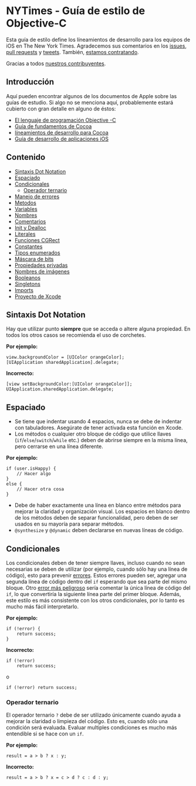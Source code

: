 # NYTimes - Guía de estilo de Objective-C

Esta guía de estilo define los líneamientos de desarrollo para los equipos de iOS en The New York Times. Agradecemos sus comentarios en los [issues](https://github.com/NYTimes/objetive-c-style-guide/issues), [pull requests](https://github.com/NYTimes/objetive-c-style-guide/pulls) y [tweets](https://twitter.com/nytimesmobile). También, [estamos contratando](http://jobs.nytco.com/job/New-York-iOS-Developer-Job-NY-10001/73366300/).

Gracias a todos [nuestros contribuyentes](https://github.com/NYTimes/objective-c-style-guide/contributors).

## Introducción

Aquí pueden encontrar algunos de los documentos de Apple sobre las guías de estudio. Si algo no se menciona aquí, probablemente estará cubierto con gran detalle en alguno de éstos:

* [El lenguaje de programación Objective -C](http://developer.apple.com/library/mac/#documentation/Cocoa/Conceptual/ObjectiveC/Introduction/introObjectiveC.html)
* [Guía de fundamentos de Cocoa](https://developer.apple.com/library/mac/#documentation/Cocoa/Conceptual/CocoaFundamentals/Introduction/Introduction.html)
* [líneamientos de desarrollo para Cocoa](https://developer.apple.com/library/mac/#documentation/Cocoa/Conceptual/CodingGuidelines/CodingGuidelines.html)
* [Guía de desarrollo de aplicaciones iOS](http://developer.apple.com/library/ios/#documentation/iphone/conceptual/iphoneosprogrammingguide/Introduction/Introduction.html)

## Contenido

* [Sintaxis Dot Notation](#sintaxis-dot-notation)
* [Espaciado](#espaciado)
* [Condicionales](#condicionales)
  * [Operador ternario](#operador-ternario)
* [Manejo de errores](#error-handling)
* [Metodos](#methods)
* [Variables](#variables)
* [Nombres](#naming)
* [Comentarios](#comments)
* [Init y Dealloc](#init-and-dealloc)
* [Literales](#literals)
* [Funciones CGRect](#cgrect-functions)
* [Constantes](#constants)
* [Tipos enumerados](#enumerated-types)
* [Máscara de bits](#bitmasks)
* [Propiedades privadas](#private-properties)
* [Nombres de imágenes](#image-naming)
* [Booleanos](#booleans)
* [Singletons](#singletons)
* [Imports](#imports)
* [Proyecto de Xcode](#xcode-project)

## Sintaxis Dot Notation

Hay que utilizar punto **siempre** que se acceda o altere alguna propiedad. En todos los otros casos se recomienda el uso de corchetes.

**Por ejemplo:**
```objc
view.backgroundColor = [UIColor orangeColor];
[UIApplication sharedApplication].delegate;
```

**Incorrecto:**
```objc
[view setBackgroundColor:[UIColor orangeColor]];
UIApplication.sharedApplication.delegate;
```

## Espaciado

* Se tiene que indentar usando 4 espacios, nunca se debe de indentar con tabuladores. Asegúrate de tener activada esta función en Xcode.
* Los métodos o cualquier otro bloque de código que utilice llaves (`if`/`else`/`switch`/`while` etc.) deben de abrirse siempre en la misma línea, pero cerrarse en una línea diferente.

**Por ejemplo:**
```objc
if (user.isHappy) {
    // Hacer algo
}
else {
    // Hacer otra cosa
}
```
* Debe de haber exactamente una línea en blanco entre métodos para mejorar la claridad y organización visual. Los espacios en blanco dentro de los métodos deben de separar funcionalidad, pero deben de ser usados en su mayoría para separar métodos.
* `@synthesize` y `@dynamic` deben declararse en nuevas líneas de código.

## Condicionales

Los condicionales deben de tener siempre llaves, incluso cuando no sean necesarias se deben de utilizar (por ejemplo, cuando sólo hay una línea de código), esto para prevenir [errores](https://github.com/NYTimes/objective-c-style-guide/issues/26#issuecomment-22074256). Estos errores pueden ser, agregar una segunda línea de código dentro del `if` esperando que sea parte del mismo bloque. Otro [error más peligroso](http://programmers.stackexchange.com/a/16530) 
sería comentar la única línea de código del `if`, lo que convertiría la siguiente línea parte del primer bloque. Además, este estilo es más consistente con los otros condicionales, por lo tanto es mucho más fácil interpretarlo.

**Por ejemplo:**
```objc
if (!error) {
    return success;
}
```

**Incorrecto:**
```objc
if (!error)
    return success;
```

o

```objc
if (!error) return success;
```

### Operador ternario

El operador ternario `?` debe de ser utilizado únicamente cuando ayuda a mejorar la claridad o limpieza del código. Esto es, cuando sólo una condición será evaluada. Evaluar multiples condiciones es mucho más entendible si se hace con un `if`.

**Por ejemplo:**
```objc
result = a > b ? x : y;
```

**Incorrecto:**
```objc
result = a > b ? x = c > d ? c : d : y;
```